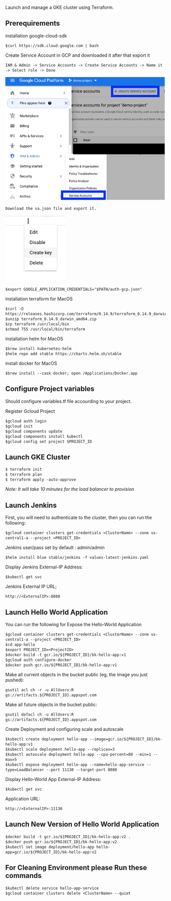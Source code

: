 Launch and manage a GKE cluster using Terraform.
## Prerequirements

installation google-cloud-sdk
```
$curl https://sdk.cloud.google.com | bash
```
Create Service Account in GCP and downloaded it after that export it

```
IAM & Admin -> Service Accounts -> Create Service Accounts -> Name it -> Select role -> Done

```
![alt text](https://github.com/burcinkaplan/hello-app-with-docker/blob/master/SA.png)

```
Download the sa.json file and export it.
```
![alt text](https://github.com/burcinkaplan/hello-app-with-docker/blob/master/SA-json-install.png)

```
$export GOOGLE_APPLICATION_CREDENTIALS="$PATH/auth-gcp.json"
```
installation terraform for MacOS
```
$curl -O https://releases.hashicorp.com/terraform/0.14.9/terraform_0.14.9_darwin_amd64.zip
$unzip terraform_0.14.9_darwin_amd64.zip
$cp terraform /usr/local/bin
$chmod 755 /usr/local/bin/terraform
```
installation helm for MacOS
```
$brew install kubernetes-helm
$helm repo add stable https://charts.helm.sh/stable
```
install docker for MacOS
```
$brew install --cask docker; open /Applications/Docker.app
```

## Configure Project variables
Should configure variables.tf file accourding to your project.

Register Gcloud Project
```
$gcloud auth login
$gcloud init
$gcloud components update
$gcloud components install kubectl
$gcloud config set project $PROJECT_ID
```
## Launch GKE Cluster
```
$ terraform init
$ terraform plan
$ terraform apply -auto-approve
```
*Note: It will take 10 minutes for the load balancer to provision*

## Launch Jenkins

First, you will need to authenticate to the cluster, then you can run the following:
```
$gcloud container clusters get-credentials <ClusterName> --zone us-central1-a --project <PROJECT_ID>
```
Jenkins user/pass set by default : admin/admin
```
$helm install blue stable/jenkins -f values-latest-jenkins.yaml
```
Display Jenkins External-IP Address:
```
$kubectl get svc
```
Jenkins External IP URL;
```
http://<ExternalIP>:8080
```

## Launch Hello World Application

You can run the following for Expose the Hello-World Application

```
$gcloud container clusters get-credentials <ClusterName> --zone us-central1-a --project <PROJECT_ID>
$cd app-hello
$export PROJECT_ID=<ProjectID>
$docker build -t gcr.io/${PROJECT_ID}/bk-hello-app:v1 
$gcloud auth configure-docker
$docker push gcr.io/${PROJECT_ID}/bk-hello-app:v1
```
Make all current objects in the bucket public (eg, the image you just pushed):
```
gsutil acl ch -r -u AllUsers:R gs://artifacts.${PROJECT_ID}.appspot.com
```
Make all future objects in the bucket public:
```
gsutil defacl ch -u AllUsers:R gs://artifacts.${PROJECT_ID}.appspot.com
```


Create Deployment and configuring scale and autoscale
```
$kubectl create deployment hello-app --image=gcr.io/${PROJECT_ID}/bk-hello-app:v1
$kubectl scale deployment hello-app --replicas=3
$kubectl autoscale deployment hello-app --cpu-percent=80 --min=1 --max=5
$kubectl expose deployment hello-app --name=hello-app-service --type=LoadBalancer --port 11130 --target-port 8080
```
Display Hello-World App External-IP Address:
```
$kubectl get svc
```
Application URL:
```
http://<ExternalIP>:11130
```

## Launch New Version of Hello World Application
```
$docker build -t gcr.io/${PROJECT_ID}/bk-hello-app:v2 .
$docker push gcr.io/${PROJECT_ID}/bk-hello-app:v2
$kubectl set image deployment/hello-app hello-app=gcr.io/${PROJECT_ID}/bk-hello-app:v2
```

## For Cleaning Environment please Run these commands
```
$kubectl delete service hello-app-service
$gcloud container clusters delete <ClusterName> --quiet
```

